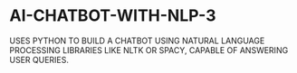 # AI-CHATBOT-WITH-NLP-3
USES PYTHON TO BUILD A CHATBOT USING NATURAL LANGUAGE PROCESSING LIBRARIES LIKE NLTK OR SPACY, CAPABLE OF ANSWERING USER QUERIES.
